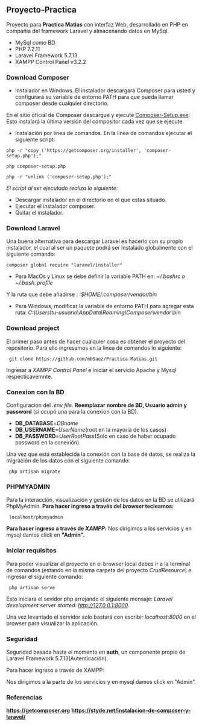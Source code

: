 ## Proyecto-Practica ##
Proyecto para **Practica Matias** con interfaz Web, desarrollado en PHP en compañia del framework Laravel y almacenando datos en MySql.

- MySql como BD
- PHP 7.2.11 
- Laravel Framework 5.7.13
- XAMPP Control Panel v3.2.2

### Download Composer ###
* Instalador en Windows.
El instalador descargará Composer para usted y configurará su variable de entorno PATH para que pueda llamar composer desde cualquier directorio.

En el sitio oficial de Composer descargue y ejecute [Composer-Setup.exe](https://getcomposer.org): Esto instalará la última versión del compositor cada vez que se ejecute.

* Instalación por linea de comandos.
En la linea de comandos ejecutar el siguiente script:
```
php -r "copy ('https://getcomposer.org/installer', 'composer-setup.php');" 

php composer-setup.php 

php -r "unlink ('composer-setup.php');"

```
*El script al ser ejecutado realiza lo siguiente:*

- Descargar instalador en el directorio en el que estas situado.
- Ejecutar el instalador composer.
- Quitar el instalador.

### Download Laravel ###
Una buena alternativa para descargar Laravel es hacerlo con su propio instalador, el cual al ser un paquete podrá ser instalado globalmente con el siguiente comando:
```
composer global require "laravel/installer"

```
- Para MacOs y Linux se debe definir la variable PATH en:
*~/.bashrc o ~/.bash_profile*

Y la ruta que debe añadirse :
*:$HOME/.composer/vendor/bin*

- Para Windows, modificar la variable de entorno PATH para agregar esta ruta:
*C:\Users\tu-usuario\AppData\Roaming\Composer\vendor\bin*


### Download project ###
 El primer paso antes de hacer cualquier cosa es obtener el proyecto del repositorio. Para ello ingresamos en la linea de comandos lo siguiente:

```
 git clone https://github.com/mbSaez/Practica-Matias.git
```

Ingresar a *XAMPP Control Panel* e iniciar el servicio Apache y Mysql respecticavemnte.

### Conexion  con la BD ###

Configuracion del *.env file.*
**Reemplazar nombre de BD, Usuario admin y password** (si ocupó una para la conexion con la BD).

- **DB_DATABASE**=*DBname*
- **DB_USERNAME**=*UserName*(root en la mayoría de los casos)
- **DB_PASSWORD**=*UserRootPass*(Solo en caso de haber ocupado password en la conexión).

Una vez que está establecida la conexión con la base de datos, se realiza la migración de los datos con el siguiente comando:
```
 php artisan migrate 
```
### PHPMYADMIN ###
Para la interacción, visualización y gestión de los datos en la BD se utilizará PhpMyAdmin. **Para hacer ingreso a través del *browser* tecleamos:** 
```
 localhost/phpmyadmin
```
**Para hacer ingreso a través de *XAMPP*:**
Nos dirigimos a los servicios y en mysql damos click en **"Admin".**

### Iniciar requisitos ###

Para poder visualizar el proyecto en el browser local debes ir a la terminal de comandos (estando en la misma carpeta del proyecto *CrudResource*) e ingresar el 
siguiente comando:
```
 php artisan serve
 ```
Esto iniciara el sevidor php arrojando el siguiente mensaje: *Laravel development server started: <http://127.0.0.1:8000>.*

Una vez levantado el servidor solo bastará con escribir *localhost:8000* en el browser para visualizar la aplicación.

### Seguridad ###

Seguridad basada hasta el momento en **auth**, un componente propio de Laravel Framework 5.7.13(Autenticación).

Para hacer ingreso a través de XAMPP:

Nos dirigimos a la parte de los servicios y en mysql damos click en "Admin". 

### Referencias ###

**https://getcomposer.org**
**https://styde.net/instalacion-de-composer-y-laravel/**
 
 

